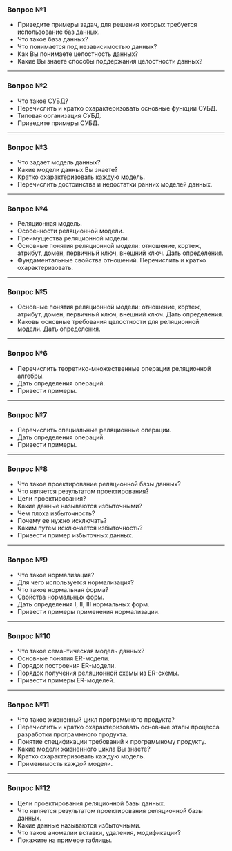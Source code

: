 <h3>Вопрос №1</h3>

* Приведите примеры задач, для решения которых требуется использование баз данных.
* Что такое база данных? 
* Что понимается под независимостью данных?
* Как Вы понимаете целостность данных?
* Какие Вы знаете способы поддержания целостности данных?

***

<h3>Вопрос №2</h3>

* Что такое СУБД? 
* Перечислить и кратко охарактеризовать основные функции СУБД.
* Типовая организация СУБД.
* Приведите примеры СУБД.

***

<h3>Вопрос №3</h3>

* Что задает модель данных? 
* Какие модели данных Вы знаете?
* Кратко охарактеризовать каждую модель. 
*  Перечислить достоинства и недостатки ранних моделей данных.

***

<h3>Вопрос №4</h3>

* Реляционная модель.
* Особенности реляционной модели. 
* Преимущества реляционной модели.
* Основные понятия реляционной модели: отношение, кортеж, атрибут, домен, первичный ключ, внешний ключ. Дать определения.
* Фундаментальные свойства отношений. Перечислить и кратко охарактеризовать.

***

<h3>Вопрос №5</h3>

* Основные понятия реляционной модели: отношение, кортеж, атрибут, домен, первичный ключ, внешний ключ. Дать определения.
* Каковы основные требования целостности для реляционной модели. Дать определения.

***

<h3>Вопрос №6</h3>

* Перечислить теоретико-множественные операции реляционной алгебры.
* Дать определения операций.
* Привести примеры.

***

<h3>Вопрос №7</h3>

* Перечислить специальные реляционные операции.
* Дать определения операций.
* Привести примеры.

***

<h3>Вопрос №8</h3>

* Что такое проектирование реляционной базы данных? 
* Что является результатом проектирования? 
* Цели проектирования?
* Какие данные называются избыточными?
* Чем плоха избыточность?
* Почему ее нужно исключать?
* Каким путем исключается избыточность?
* Привести пример избыточных данных.

***

<h3>Вопрос №9</h3>

* Что такое нормализация? 
* Для чего используется нормализация?
* Что такое нормальная форма?
* Свойства нормальных форм. 
* Дать определения I, II, III нормальных форм. 
* Привести примеры применения нормализации.

***

<h3>Вопрос №10</h3>

* Что такое семантическая модель данных?
* Основные понятия ER-модели.
* Порядок построения ER-модели.
* Порядок получения реляционной схемы из ER-схемы.
* Привести примеры ER-моделей.

***

<h3>Вопрос №11</h3>

* Что такое жизненный цикл программного продукта? 
* Перечислить и кратко охарактеризовать основные этапы процесса разработки программного продукта. 
* Понятие спецификации требований к программному продукту.
* Какие модели жизненного цикла Вы знаете?
* Кратко охарактеризовать каждую модель. 
* Применимость каждой модели.

***

<h3>Вопрос №12</h3>
 
 * Цели проектирования реляционной базы данных.
 * Что является результатом проектирования реляционной базы данных.
 * Какие данные называются избыточными.
 * Что такое аномалии вставки, удаления, модификации? 
 * Покажите на примере таблицы.